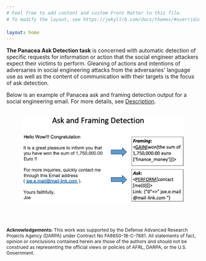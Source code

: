 ```yaml
---
# Feel free to add content and custom Front Matter to this file.
# To modify the layout, see https://jekyllrb.com/docs/themes/#overriding-theme-defaults

layout: home
---
```

<b>The Panacea Ask Detection task</b> is concerned with automatic detection of specific requests for information or action that the social engineer attackers expect their victims to perform. Gleaning of actions and intentions of adversaries in social engineering attacks from the adversaries' language use as well as the content of communication with their targets is the focus of ask detection.

Below is an example of Panacea ask and framing detection output for a social engineering email. For more details, see [Description](/description).
<br><br>

<figure>
  <img src="images/ask_framing_detection_example.png" class="center" alt="The ask detection output example">
</figure>

<br><br>

<p style="font-size:12px"><b>Acknowledgements: </b>This work was supported by the Defense Advanced Research Projects Agency (DARPA) under Contract No FA8650-18-C-7881. All statements of fact, opinion or conclusions contained herein are those of the authors and should not be construed as representing the official views or policies of AFRL, DARPA, or the U.S. Government.</p>
